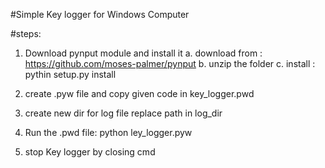 #Simple Key logger for Windows Computer

#steps:

1. Download pynput module and install it
    a. download from : https://github.com/moses-palmer/pynput
    b. unzip the folder
    c. install  :  pythin setup.py install

2. create .pyw file and copy given code in key_logger.pwd

3. create new dir for log file replace path in log_dir

4. Run the .pwd file:   python ley_logger.pyw

5. stop Key logger by closing cmd